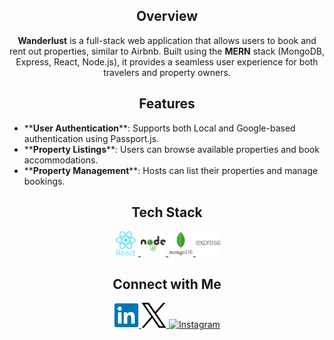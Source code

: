 <h2 align="center">Overview</h2>
<p align="center"> <b>Wanderlust</b> is a full-stack web application that allows users to book and rent out properties, similar to Airbnb. Built using the <b>MERN</b> stack (MongoDB, Express, React, Node.js), it provides a seamless user experience for both travelers and property owners. </p>
<h2 align="center">Features</h2>
<ul> <li>**<b>User Authentication</b>**: Supports both Local and Google-based authentication using Passport.js.</li> <li>**<b>Property Listings</b>**: Users can browse available properties and book accommodations.</li> <li>**<b>Property Management</b>**: Hosts can list their properties and manage bookings.</li> </ul>
<h2 align="center">Tech Stack</h2>
<p align="center"> <a href="https://reactjs.org/" target="_blank"> <img src="https://raw.githubusercontent.com/devicons/devicon/master/icons/react/react-original-wordmark.svg" alt="react" width="40" height="40"/> </a> <a href="https://nodejs.org" target="_blank"> <img src="https://raw.githubusercontent.com/devicons/devicon/master/icons/nodejs/nodejs-original-wordmark.svg" alt="nodejs" width="40" height="40"/> </a> <a href="https://www.mongodb.com/" target="_blank"> <img src="https://raw.githubusercontent.com/devicons/devicon/master/icons/mongodb/mongodb-original-wordmark.svg" alt="mongodb" width="40" height="40"/> </a> <a href="https://expressjs.com" target="_blank"> <img src="https://raw.githubusercontent.com/devicons/devicon/master/icons/express/express-original-wordmark.svg" alt="express" width="40" height="40"/> </a> </p>
<h2 align="center">Connect with Me</h2>
<p align="center"> <a href="https://www.linkedin.com/in/mudasir-bhat-553119228/" target="_blank"> <img src="https://raw.githubusercontent.com/devicons/devicon/master/icons/linkedin/linkedin-original.svg" alt="LinkedIn" width="40" height="40"/> </a> <a href="https://x.com/MudduBhat" target="_blank"> <img src="https://raw.githubusercontent.com/devicons/devicon/master/icons/twitter/twitter-original.svg" alt="Twitter" width="40" height="40"/> </a> <a href="https://www.instagram.com/bhat_muddu_/" target="_blank"> <img src="https://raw.githubusercontent.com/devicons/devicon/master/icons/instagram/instagram-original.svg" alt="Instagram" width="40" height="40"/> </a> </p>
